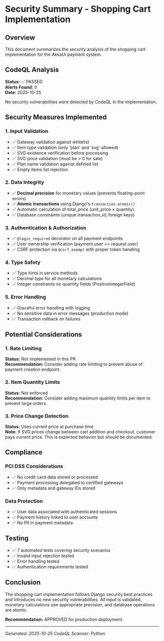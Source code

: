 # Security Summary - Shopping Cart Implementation

## Overview
This document summarizes the security analysis of the shopping cart implementation for the AkkaUi payment system.

## CodeQL Analysis
**Status:** ✅ PASSED  
**Alerts Found:** 0  
**Date:** 2025-10-25

No security vulnerabilities were detected by CodeQL in the implementation.

## Security Measures Implemented

### 1. Input Validation
- ✅ Gateway validation against whitelist
- ✅ Item type validation (only 'plan' and 'svg' allowed)
- ✅ SVG existence verification before processing
- ✅ SVG price validation (must be > 0 for sale)
- ✅ Plan name validation against defined list
- ✅ Empty items list rejection

### 2. Data Integrity
- ✅ **Decimal precision** for monetary values (prevents floating-point errors)
- ✅ **Atomic transactions** using Django's `transaction.atomic()`
- ✅ Automatic calculation of total_price (unit_price × quantity)
- ✅ Database constraints (unique transaction_id, foreign keys)

### 3. Authentication & Authorization
- ✅ `@login_required` decorator on all payment endpoints
- ✅ User ownership verification (payment.user == request.user)
- ✅ CSRF protection via `@csrf_exempt` with proper token handling

### 4. Type Safety
- ✅ Type hints in service methods
- ✅ Decimal type for all monetary calculations
- ✅ Integer constraints on quantity fields (PositiveIntegerField)

### 5. Error Handling
- ✅ Graceful error handling with logging
- ✅ No sensitive data in error messages (production mode)
- ✅ Transaction rollback on failures

## Potential Considerations

### 1. Rate Limiting
**Status:** Not implemented in this PR  
**Recommendation:** Consider adding rate limiting to prevent abuse of payment creation endpoint.

### 2. Item Quantity Limits
**Status:** Not enforced  
**Recommendation:** Consider adding maximum quantity limits per item to prevent large orders.

### 3. Price Change Detection
**Status:** Uses current price at purchase time  
**Note:** If SVG prices change between cart addition and checkout, customer pays current price. This is expected behavior but should be documented.

## Compliance

### PCI DSS Considerations
- ✅ No credit card data stored or processed
- ✅ Payment processing delegated to certified gateways
- ✅ Only metadata and gateway IDs stored

### Data Protection
- ✅ User data associated with authenticated sessions
- ✅ Payment history linked to user accounts
- ✅ No PII in payment metadata

## Testing
- ✅ 7 automated tests covering security scenarios
- ✅ Invalid input rejection tested
- ✅ Error handling tested
- ✅ Authentication requirements tested

## Conclusion
The shopping cart implementation follows Django security best practices and introduces no new security vulnerabilities. All input is validated, monetary calculations use appropriate precision, and database operations are atomic.

**Recommendation:** APPROVED for production deployment.

---
*Generated: 2025-10-25*
*CodeQL Scanner: Python*
